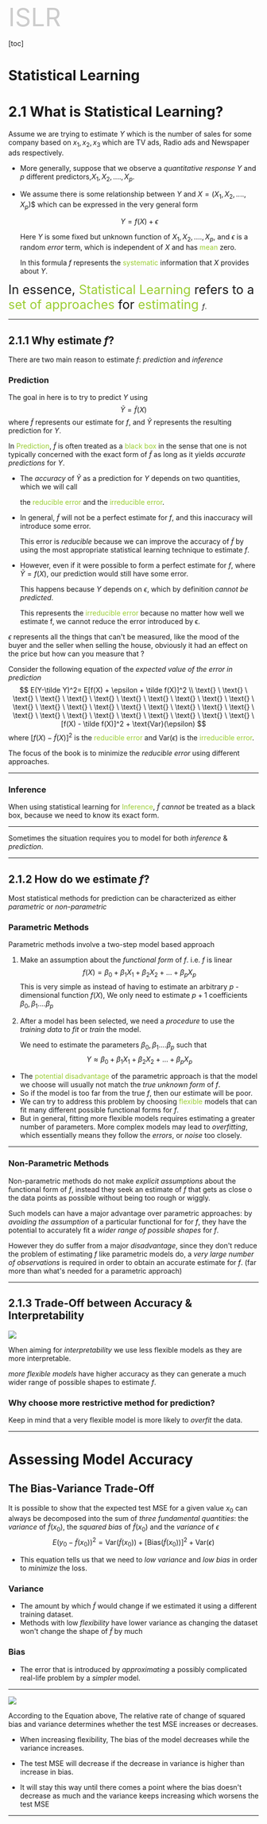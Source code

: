 <span style="font-size:50px;color: #ccc;margin: 0px;">ISLR</span>

[toc]

# Statistical Learning

# 2.1 What is Statistical Learning?

Assume we are trying to estimate $Y$ which is the number of sales for some company based on $x_1, x_2, x_3$ which are TV ads, Radio ads and Newspaper ads respectively.

- More generally, suppose that we observe a *quantitative response* $Y$ and $p$ different predictors,$X_1,X_2,....,X_p$.

- We assume there is some relationship between $Y$ and $X = (X_1,X_2,....,X_p$)$ which can be expressed in the very general form

  
  $$
  Y = f(X) + \epsilon
  $$
  

  Here $Y$ is some fixed but unknown function of $X_1,X_2,....,X_p$, and $\epsilon$ is a random *error* term, which is independent of $X$ and has <span style="color: yellowgreen">mean</span> zero.

  In this formula $f$ represents the <span style="color: yellowgreen;">systematic</span> information that $X$ provides about $Y$.

  

<span style="font-size: 25px;">In essence, <span style="color: yellowgreen;">Statistical Learning</span> refers to a <span style="color: yellowgreen;">set of approaches</span> for <span style="color: yellowgreen;">estimating </span></span>$f$.

****

## 2.1.1 Why estimate $f$?

There are two main reason to estimate $f$: *prediction* and *inference*

### Prediction

The goal in here is to try to predict $Y$ using
$$
\tilde Y = \tilde f(X)
$$
where $\tilde f$ represents our estimate for $f$, and $\tilde Y$ represents the resulting prediction for $Y$. 

In <span style="color: yellowgreen">Prediction</span>, $\tilde f$ is often treated as a <span style="color: yellowgreen">black box</span> in the sense that one is not typically concerned with the exact form of $\tilde f$ as long as it yields *accurate predictions* for $Y$.

- The *accuracy* of $\tilde Y$ as a prediction for $Y$ depends on two quantities, which we will call 

  the <span style="color: yellowgreen">reducible error</span> and the <span style="color: yellowgreen">irreducible error</span>.

- In general, $\tilde f$ will not be a perfect estimate for $f$, and this inaccuracy will introduce some error.

  This error is *reducible* because we can improve the accuracy of $\tilde f$ by using the most appropriate statistical learning technique to estimate $f$.

- However, even if it were possible to form a perfect estimate for $f$, where $\tilde Y = f(X)$, our prediction would still have some error.

  This happens because $Y$ depends on $\epsilon$, which by definition *cannot be predicted*.
  
  This represents the <span style="color: yellowgreen">irreducible error</span> because no matter how well we estimate f, we
  cannot reduce the error introduced by ϵ.

$\epsilon$ represents all the things that can't be measured, like the mood of the buyer and the seller when selling the house, obviously it had an effect on the price but how can you measure that ?

Consider the following equation of the *expected value of the error in prediction*
$$
E(Y-\tilde Y)^2= E[f(X) + \epsilon + \tilde f(X)]^2
\\ \text{} \ \text{} \ \text{} \ \text{} \ \text{} \ \text{} \ \text{} \ \text{} \ \text{} \ \text{} \  \text{} \  \text{} \  \text{} \  \text{} \  \text{} \  \text{} \  \text{} \  \text{} \  \text{} \  \text{} \  \text{} \  \text{} \  \text{} \  \text{} \  \text{} \  \text{} \  \text{} \  \text{} \  \text{} \ 
[f(X) - \tilde f(X)]^2 + \text{Var}(\epsilon)
$$
where $[f(X) - \tilde f(X)]^2$ is the <span style="color: yellowgreen">reducible error</span> and $\text{Var}(\epsilon)$ is the <span style="color: yellowgreen">irreducible error</span>.

The focus of the book is to minimize the *reducible error* using different approaches.

****

### Inference

When using statistical learning for <span style="color: yellowgreen">Inference</span>, $\tilde f$ *cannot* be treated as a black box, because we need to know its exact form.

****

Sometimes the situation requires you to model for both *inference* & *prediction*.

****

## 2.1.2 How do we estimate $f$?

Most statistical methods for prediction can be characterized as either *parametric* or *non-parametric*   

### Parametric Methods

Parametric methods involve a two-step model based approach

1. Make an assumption about the *functional form* of $f$. i.e. $f$ is linear
   $$
   f(X) = \beta_0 + \beta_1 X_1 + \beta_2X_2 + ...+\beta_pX_p
   $$
   This is very simple as instead of having to estimate an arbitrary $p$ -dimensional function $f(X)$, We only need to estimate $p + 1$ coefficients $\beta_0, \beta_1 .... \beta_p$

2. After a model has been selected, we need a *procedure* to use the *training data* to *fit* or *train* the model.

   We need to estimate the parameters $\beta_0, \beta_1 .... \beta_p$ such that
   $$
   Y \approx \beta_0 + \beta_1 X_1 + \beta_2X_2 + ...+\beta_pX_p
   $$

- The <span style="color: yellowgreen;">potential disadvantage</span> of the parametric approach is that the model we choose will usually not match the *true unknown form* of $f$.
- So if the model is too far from the true $f$, then our estimate will be poor.
- We can try to address this problem by choosing <span style="color: yellowgreen;">flexible</span> models that can fit many different possible functional forms for $f$.
- But in general, fitting more flexible models requires estimating a greater number of parameters. More complex models may lead to *overfitting*, which essentially means they follow the *errors*, or *noise* too closely.

****

### Non-Parametric Methods

Non-parametric methods do not make *explicit assumptions* about the functional form of $f$, instead they seek an estimate of $f$ that gets as close o the data points as possible without being too rough or wiggly.

Such models can have a major advantage over parametric approaches: by *avoiding the assumption* of a particular functional for for $f$, they have the potential to accurately fit a *wider range of possible shapes* for $f$.

However they do suffer from a major *disadvantage*, since they don't reduce the problem of estimating $f$  like parametric models do, a *very large number of observations* is required in order to obtain an accurate estimate for $f$. (far more than what's needed for a parametric approach)

****

## 2.1.3 Trade-Off between Accuracy & Interpretability

![](./Images/Chapter2/Acc_Interpret_Tradeoff.png)

When aiming for *interpretability* we use less flexible models as they are more interpretable.

*more flexible models* have higher accuracy as they can generate a much wider range of possible shapes to estimate $f$.

### Why choose more restrictive method for prediction?

Keep in mind that a very flexible model is more likely to *overfit* the data.

****

# Assessing Model Accuracy

## The Bias-Variance Trade-Off

It is possible to show that the expected test MSE for a given value $x_0$ can always be decomposed into the sum of *three fundamental quantities*: the *variance* of $\tilde f(x_0)$, the *squared bias* of $\tilde f(x_0)$ and the *variance* of $\epsilon$
$$
E(y_0 - \tilde f(x_0))^2 = \text{Var}(\tilde f(x_0)) + [\text{Bias}(\tilde f(x_0))]^2 + \text{Var}(\epsilon)
$$

- This equation tells us that we need to *low variance* and *low bias* in order to *minimize* the loss.

### Variance

- The amount by which $\tilde f$ would change if we estimated it using a different training dataset.
- Methods with low *flexibility* have lower variance as changing the dataset won't change the shape of $\tilde f$ by much

### Bias

- The error that is introduced by *approximating* a possibly complicated real-life problem by a *simpler* model.

****

![](./Images/Chapter2/BiasVarianceTrade.png)

According to the Equation above, The relative rate of change of squared bias and variance determines whether the test MSE increases or decreases.

- When increasing flexibility, The bias of the model decreases while the variance increases. 

- The test MSE will decrease if the decrease in variance is higher than increase in bias.
- It will stay this way until there comes a point where the bias doesn't decrease as much and the variance keeps increasing which worsens the test MSE

****